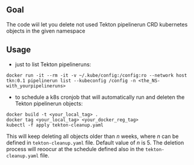 ## Goal
The code wiil let you delete not used Tekton pipelinerun CRD kubernetes objects in the given namespace
## Usage
 - just to list Tekton pipelineruns:
```
docker run -it --rm -it -v ~/.kube/config:/config:ro --network host tkn:0.1 pipelinerun list --kubeconfig /config -n <the_NS-with_yourpipelineruns> 
```
 - to schedule a k8s cronjob that will automatically run and deleten the Tekton pipelinerun objects:

```
docker build -t <your_local_tag> .
docker tag <your_local_tag> <your_docker_reg_tag>
kubectl -f apply tekton-cleanup.yaml
```
  This will keep deleting all objects older than *n* weeks, where *n* can be defined in ```tekton-cleanup.yaml``` file. Default value of *n* is 5. The deletion process will reoocur at the schedule defined also in the ```tekton-cleanup.yaml``` file.
